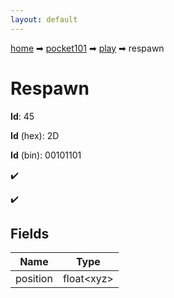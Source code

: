 ```yaml
---
layout: default
---
```


[home](/) ➡ [pocket101](/protocol/pocket101) ➡ [play](/protocol/pocket101/play) ➡ respawn

# Respawn

**Id**: 45

**Id** (hex): 2D

**Id** (bin): 00101101

✔️

✔️

## Fields

Name | Type
---|---
position | float&lt;xyz&gt;

